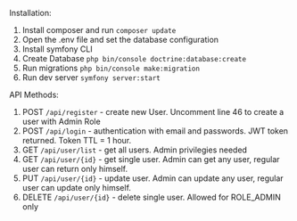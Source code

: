 Installation:
1. Install composer and run `composer update`
2. Open the .env file and set the database configuration
3. Install symfony CLI
4. Create Database `php bin/console doctrine:database:create`
5. Run migrations `php bin/console make:migration`
6. Run dev server `symfony server:start`

API Methods:
1. POST `/api/register` - create new User. Uncomment line 46 to create a user with Admin Role
2. POST `/api/login` - authentication with email and passwords. JWT token returned. Token TTL = 1 hour.
3. GET `/api/user/list` - get all users. Admin privilegies needed
4. GET `/api/user/{id}` - get single user. Admin can get any user, regular user can return only himself.
5. PUT `/api/user/{id}` - update user. Admin can update any user, regular user can update only himself.
6. DELETE `/api/user/{id}` - delete single user. Allowed for ROLE_ADMIN only

